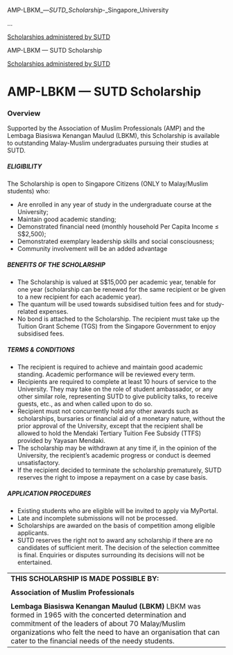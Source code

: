 AMP-LBKM_—_SUTD_Scholarship_-_Singapore_University



…

 [Scholarships administered by SUTD](/admissions/undergraduate/scholarship/sutd-administered) 

AMP-LBKM — SUTD Scholarship

[Scholarships administered by SUTD](https://www.sutd.edu.sg/admissions/undergraduate/scholarship/sutd-administered)

AMP-LBKM — SUTD Scholarship
===========================

### Overview



Supported by the Association of Muslim Professionals (AMP) and the Lembaga Biasiswa Kenangan Maulud (LBKM), this Scholarship is available to outstanding Malay-Muslim undergraduates pursuing their studies at SUTD.



##### **ELIGIBILITY**



The Scholarship is open to Singapore Citizens (ONLY to Malay/Muslim students) who:



* Are enrolled in any year of study in the undergraduate course at the University;
* Maintain good academic standing;
* Demonstrated financial need (monthly household Per Capita Income ≤ S$2,500);
* Demonstrated exemplary leadership skills and social consciousness;
* Community involvement will be an added advantage


##### **BENEFITS OF THE SCHOLARSHIP**



* The Scholarship is valued at S$15,000 per academic year, tenable for one year (scholarship can be renewed for the same recipient or be given to a new recipient for each academic year).
* The quantum will be used towards subsidised tuition fees and for study-related expenses.
* No bond is attached to the Scholarship. The recipient must take up the Tuition Grant Scheme (TGS) from the Singapore Government to enjoy subsidised fees.


##### **TERMS & CONDITIONS**



* The recipient is required to achieve and maintain good academic standing. Academic performance will be reviewed every term.
* Recipients are required to complete at least 10 hours of service to the University. They may take on the role of student ambassador, or any other similar role, representing SUTD to give publicity talks, to receive guests, etc., as and when called upon to do so.
* Recipient must not concurrently hold any other awards such as scholarships, bursaries or financial aid of a monetary nature, without the prior approval of the University, except that the recipient shall be allowed to hold the Mendaki Tertiary Tuition Fee Subsidy (TTFS) provided by Yayasan Mendaki.
* The scholarship may be withdrawn at any time if, in the opinion of the University, the recipient’s academic progress or conduct is deemed unsatisfactory.
* If the recipient decided to terminate the scholarship prematurely, SUTD reserves the right to impose a repayment on a case by case basis.


##### **APPLICATION PROCEDURES**



* Existing students who are eligible will be invited to apply via MyPortal.
* Late and incomplete submissions will not be processed.
* Scholarships are awarded on the basis of competition among eligible applicants.
* SUTD reserves the right not to award any scholarship if there are no candidates of sufficient merit. The decision of the selection committee is final. Enquiries or disputes surrounding its decisions will not be entertained.


|  |
| --- |
| **THIS SCHOLARSHIP IS MADE POSSIBLE BY:** |
|  |
| **Association of Muslim Professionals** |
|  |
| **Lembaga Biasiswa Kenangan Maulud (LBKM)** LBKM was formed in 1965 with the concerted determination and commitment of the leaders of about 70 Malay/Muslim organizations who felt the need to have an organisation that can cater to the financial needs of the needy students. |

